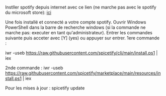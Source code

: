 Instller spotify depuis internet avec ce lien (ne marche pas avec le spotify du microsoft store): [ici](https://www.spotify.com/fr/download/windows/)

Une fois installé et connecté a votre compte spotify.
Ouvrir Windows PowerShell dans la barre de recherche windows (si la commande ne marche pas: executer en tant qu'administrateur).
Entrer les commandes suivante puis acceter avec [Y] (yes) ou appuyer sur entrer.
1ere commande :

iwr -useb https://raw.githubusercontent.com/spicetify/cli/main/install.ps1 | iex

2nde commande :
iwr -useb https://raw.githubusercontent.com/spicetify/marketplace/main/resources/install.ps1 | iex 

Pour les mises à jour :
spicetify update 
